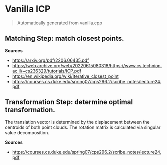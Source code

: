 # Vanilla ICP

> Automatically generated from vanilla.cpp

## Matching Step: match closest points.


**Sources**  
- https://arxiv.org/pdf/2206.06435.pdf
- https://web.archive.org/web/20220615080318/https://www.cs.technion.ac.il/~cs236329/tutorials/ICP.pdf
- https://en.wikipedia.org/wiki/Iterative_closest_point
- https://courses.cs.duke.edu/spring07/cps296.2/scribe_notes/lecture24.pdf

## Transformation Step: determine optimal transformation.

The translation vector is determined by the displacement between
the centroids of both point clouds. The rotation matrix is
calculated via singular value decomposition.


**Sources**  
- https://courses.cs.duke.edu/spring07/cps296.2/scribe_notes/lecture24.pdf
